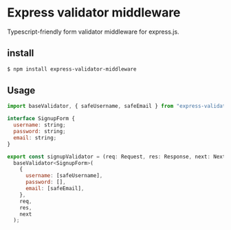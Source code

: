 # Express validator middleware
Typescript-friendly form validator middleware for express.js.


## install
```bash
$ npm install express-validator-middleware
```


## Usage
```javascript
import baseValidator, { safeUsername, safeEmail } from "express-validator-middleware";

interface SignupForm {
  username: string;
  password: string;
  email: string;
}

export const signupValidator = (req: Request, res: Response, next: NextFunction) =>
  baseValidator<SignupForm>(
    {
      username: [safeUsername],
      password: [],
      email: [safeEmail],
    },
    req,
    res,
    next
  );
```
